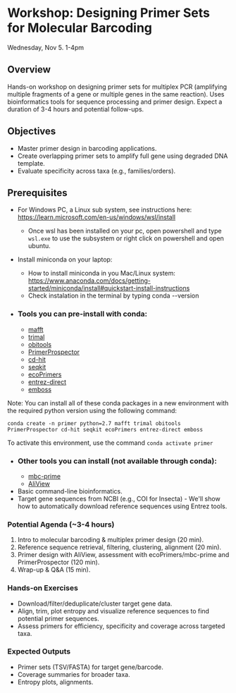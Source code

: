# Workshop: Designing Primer Sets for Molecular Barcoding

Wednesday, Nov 5. 1-4pm

## Overview
Hands-on workshop on designing primer sets for multiplex PCR (amplifying multiple fragments of a gene or multiple genes in the same reaction). Uses bioinformatics tools for sequence processing and primer design. Expect a duration of 3-4 hours and potential follow-ups.
## Objectives
* Master primer design in barcoding applications.
* Create overlapping primer sets to amplify full gene using degraded DNA template.
* Evaluate specificity across taxa (e.g., families/orders).
## Prerequisites
* For Windows PC, a Linux sub system, see instructions here: https://learn.microsoft.com/en-us/windows/wsl/install
  * Once wsl has been installed on your pc, open powershell and type `wsl.exe` to use the subsystem or right click on powershell and open ubuntu.
 
* Install miniconda on your laptop:
  * How to install miniconda in you Mac/Linux system: https://www.anaconda.com/docs/getting-started/miniconda/install#quickstart-install-instructions
  * Check instalation in the terminal by typing conda --version
 
* ###	Tools you can pre-install with conda: 
  *	[mafft](https://anaconda.org/bioconda/mafft)
  *	[trimal](https://anaconda.org/bioconda/trimal)
  *	[obitools](https://anaconda.org/bioconda/obitools)
  *	[PrimerProspector](https://anaconda.org/bioconda/primerprospector)
  *	[cd-hit](https://anaconda.org/bioconda/cd-hit)
  *	[seqkit](https://anaconda.org/bioconda/seqkit)
  *	[ecoPrimers](https://anaconda.org/bioconda/ecoprimers)
  *	[entrez-direct](https://anaconda.org/bioconda/entrez-direct)
  *	[emboss](https://anaconda.org/bioconda/emboss)

Note: You can install all of these conda packages in a new environment with the required python version using the following command:
```
conda create -n primer python=2.7 mafft trimal obitools PrimerProspector cd-hit seqkit ecoPrimers entrez-direct emboss
```
To activate this environment, use the command `conda activate primer`

* ###	Other tools you can install (not available through conda):
  *	[mbc-prime](https://github.com/thackl/mbc-prime)
  *	[AliView](http://www.ormbunkar.se/aliview/#DOWNLOAD)
*	Basic command-line bioinformatics.
*	Target gene sequences from NCBI (e.g., COI for Insecta) - We'll show how to automatically download reference sequences using Entrez tools.

### Potential Agenda (~3-4 hours)
1.	Intro to molecular barcoding & multiplex primer design (20 min).
2.	Reference sequence retrieval, filtering, clustering, alignment (20 min).
3.	Primer design with AliView, assessment with ecoPrimers/mbc-prime and PrimerProspector (120 min).
4.	Wrap-up & Q&A (15 min).

### Hands-on Exercises
*	Download/filter/deduplicate/cluster target gene data.
*	Align, trim, plot entropy and visualize reference sequences to find potential primer sequences.
*	Assess primers for efficiency, specificity and coverage across targeted taxa.
### Expected Outputs
*	Primer sets (TSV/FASTA) for target gene/barcode.
*	Coverage summaries for broader taxa.
*	Entropy plots, alignments.




